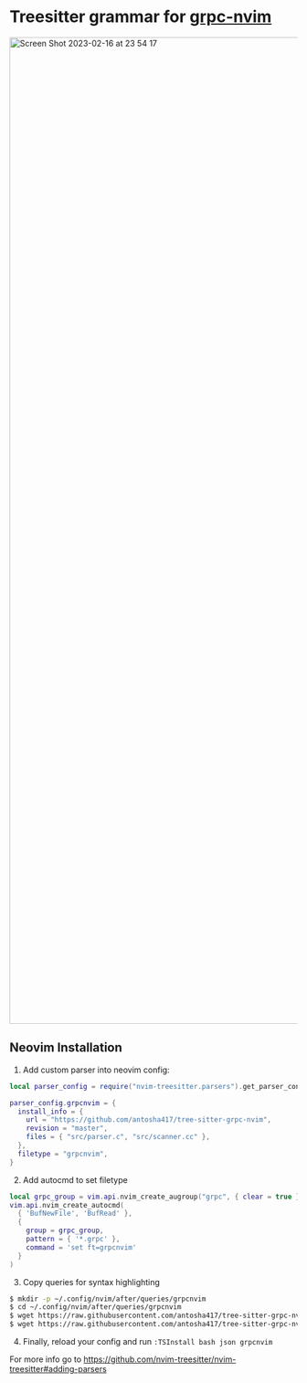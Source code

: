 # Treesitter grammar for [grpc-nvim](https://github.com/hudclark/grpc-nvim)
<img width="1728" alt="Screen Shot 2023-02-16 at 23 54 17" src="https://user-images.githubusercontent.com/14187674/219495601-33d04b9a-0643-4ed7-a27b-5fb48372cdaa.png">

## Neovim Installation
1. Add custom parser into neovim config:
```lua
local parser_config = require("nvim-treesitter.parsers").get_parser_configs()

parser_config.grpcnvim = {
  install_info = {
    url = "https://github.com/antosha417/tree-sitter-grpc-nvim",
    revision = "master",
    files = { "src/parser.c", "src/scanner.cc" },
  },
  filetype = "grpcnvim",
}
```
2. Add autocmd to set filetype
```lua
local grpc_group = vim.api.nvim_create_augroup("grpc", { clear = true })
vim.api.nvim_create_autocmd(
  { 'BufNewFile', 'BufRead' },
  {
    group = grpc_group,
    pattern = { '*.grpc' },
    command = 'set ft=grpcnvim'
  }
)
```
3. Copy queries for syntax highlighting
```bash
$ mkdir -p ~/.config/nvim/after/queries/grpcnvim
$ cd ~/.config/nvim/after/queries/grpcnvim
$ wget https://raw.githubusercontent.com/antosha417/tree-sitter-grpc-nvim/master/queries/highlights.scm
$ wget https://raw.githubusercontent.com/antosha417/tree-sitter-grpc-nvim/master/queries/injections.scm
```
4. Finally, reload your config and run `:TSInstall bash json grpcnvim`

For more info go to https://github.com/nvim-treesitter/nvim-treesitter#adding-parsers


